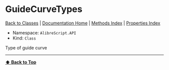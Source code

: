# GuideCurveTypes

[ Back to Classes](Classes) | [Documentation Home](../README.md) | [Methods Index](Methods-Index) | [Properties Index](Properties-Index)

- Namespace: `AlibreScript.API`
- Kind: `Class`

Type of guide curve

---
**[⬆ Back to Top](#guidecurvetypes)**
